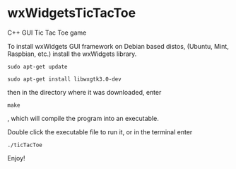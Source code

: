 # wxWidgetsTicTacToe
C++ GUI Tic Tac Toe game

To install wxWidgets GUI framework on Debian based distos, (Ubuntu, Mint, Raspbian, etc.) install the wxWidgets library.

`sudo apt-get update`

`sudo apt-get install libwxgtk3.0-dev`

then in the directory where it was downloaded, enter 

`make`

, which will compile the program into an executable.

Double click the executable file to run it, or in the terminal enter

`./ticTacToe`

Enjoy!
